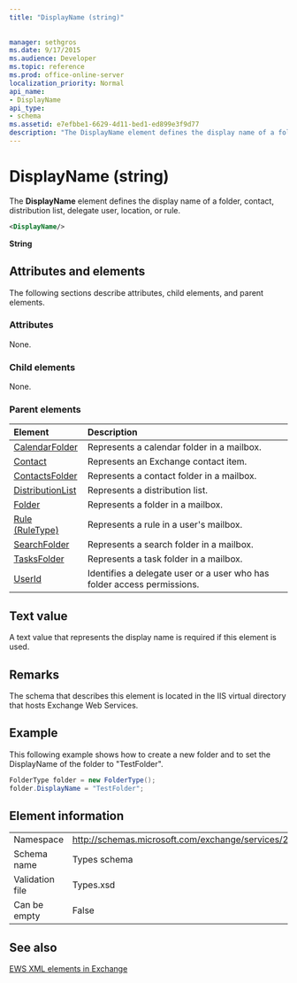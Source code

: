 ```yaml
---
title: "DisplayName (string)"
 
 
manager: sethgros
ms.date: 9/17/2015
ms.audience: Developer
ms.topic: reference
ms.prod: office-online-server
localization_priority: Normal
api_name:
- DisplayName
api_type:
- schema
ms.assetid: e7efbbe1-6629-4d11-bed1-ed899e3f9d77
description: "The DisplayName element defines the display name of a folder, contact, distribution list, delegate user, location, or rule."
---
```


# DisplayName (string)

The **DisplayName** element defines the display name of a folder, contact, distribution list, delegate user, location, or rule. 
  
```XML
<DisplayName/>
```

 **String**
## Attributes and elements

The following sections describe attributes, child elements, and parent elements.
  
### Attributes

None.
  
### Child elements

None.
  
### Parent elements

|**Element**|**Description**|
|:-----|:-----|
|[CalendarFolder](calendarfolder.md) <br/> |Represents a calendar folder in a mailbox.  <br/> |
|[Contact](contact.md) <br/> |Represents an Exchange contact item.  <br/> |
|[ContactsFolder](contactsfolder.md) <br/> |Represents a contact folder in a mailbox.  <br/> |
|[DistributionList](distributionlist.md) <br/> |Represents a distribution list.  <br/> |
|[Folder](folder.md) <br/> |Represents a folder in a mailbox.  <br/> |
|[Rule (RuleType)](rule-ruletype.md) <br/> |Represents a rule in a user's mailbox.  <br/> |
|[SearchFolder](searchfolder.md) <br/> |Represents a search folder in a mailbox.  <br/> |
|[TasksFolder](tasksfolder.md) <br/> |Represents a task folder in a mailbox.  <br/> |
|[UserId](userid.md) <br/> |Identifies a delegate user or a user who has folder access permissions.  <br/> |
   
## Text value

A text value that represents the display name is required if this element is used.
  
## Remarks

The schema that describes this element is located in the IIS virtual directory that hosts Exchange Web Services.
  
## Example

This following example shows how to create a new folder and to set the DisplayName of the folder to "TestFolder".
  
```cs
FolderType folder = new FolderType();
folder.DisplayName = "TestFolder";
```

## Element information

|||
|:-----|:-----|
|Namespace  <br/> |http://schemas.microsoft.com/exchange/services/2006/types  <br/> |
|Schema name  <br/> |Types schema  <br/> |
|Validation file  <br/> |Types.xsd  <br/> |
|Can be empty  <br/> |False  <br/> |
   
## See also



[EWS XML elements in Exchange](ews-xml-elements-in-exchange.md)

